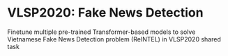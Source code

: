 # VLSP2020: Fake News Detection
Finetune multiple pre-trained Transformer-based models to solve Vietnamese Fake News Detection problem (ReINTEL) in VLSP2020 shared task
